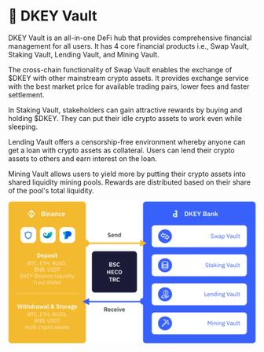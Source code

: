 # 🏦 DKEY Vault

DKEY Vault is an all-in-one DeFi hub that provides comprehensive financial management for all users. It has 4 core financial products i.e., Swap Vault, Staking Vault, Lending Vault, and Mining Vault.

The cross-chain functionality of Swap Vault enables the exchange of $DKEY with other mainstream crypto assets. It provides exchange service with the best market price for available trading pairs, lower fees and faster settlement.

In Staking Vault, stakeholders can gain attractive rewards by buying and holding $DKEY. They can put their idle crypto assets to work even while sleeping.

Lending Vault offers a censorship-free environment whereby anyone can get a loan with crypto assets as collateral. Users can lend their crypto assets to others and earn interest on the loan.

Mining Vault allows users to yield more by putting their crypto assets into shared liquidity mining pools. Rewards are distributed based on their share of the pool's total liquidity.



![](../.gitbook/assets/protocol.png)



